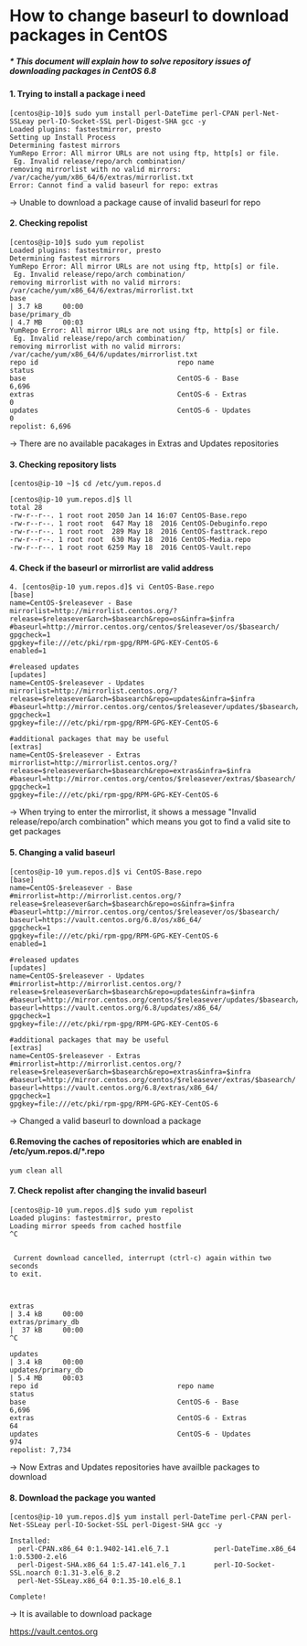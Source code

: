 # How to change baseurl to download packages in CentOS #

##### * This document will explain how to solve repository issues of downloading packages in CentOS 6.8 ##### 

#### 1. Trying to install a package i need ####
```
[centos@ip-10]$ sudo yum install perl-DateTime perl-CPAN perl-Net-SSLeay perl-IO-Socket-SSL perl-Digest-SHA gcc -y
Loaded plugins: fastestmirror, presto
Setting up Install Process
Determining fastest mirrors
YumRepo Error: All mirror URLs are not using ftp, http[s] or file.
 Eg. Invalid release/repo/arch combination/
removing mirrorlist with no valid mirrors: /var/cache/yum/x86_64/6/extras/mirrorlist.txt
Error: Cannot find a valid baseurl for repo: extras
```
-> Unable to download a package cause of invalid baseurl for repo

#### 2. Checking repolist ####
```
[centos@ip-10]$ sudo yum repolist
Loaded plugins: fastestmirror, presto
Determining fastest mirrors
YumRepo Error: All mirror URLs are not using ftp, http[s] or file.
 Eg. Invalid release/repo/arch combination/
removing mirrorlist with no valid mirrors: /var/cache/yum/x86_64/6/extras/mirrorlist.txt
base                                                                        | 3.7 kB     00:00
base/primary_db                                                             | 4.7 MB     00:03
YumRepo Error: All mirror URLs are not using ftp, http[s] or file.
 Eg. Invalid release/repo/arch combination/
removing mirrorlist with no valid mirrors: /var/cache/yum/x86_64/6/updates/mirrorlist.txt
repo id                                  repo name                                           status
base                                     CentOS-6 - Base                                     6,696
extras                                   CentOS-6 - Extras                                       0
updates                                  CentOS-6 - Updates                                      0
repolist: 6,696
```
-> There are no available pacakages in Extras and Updates repositories

#### 3. Checking repository lists ####
```
[centos@ip-10 ~]$ cd /etc/yum.repos.d

[centos@ip-10 yum.repos.d]$ ll
total 28
-rw-r--r--. 1 root root 2050 Jan 14 16:07 CentOS-Base.repo
-rw-r--r--. 1 root root  647 May 18  2016 CentOS-Debuginfo.repo
-rw-r--r--. 1 root root  289 May 18  2016 CentOS-fasttrack.repo
-rw-r--r--. 1 root root  630 May 18  2016 CentOS-Media.repo
-rw-r--r--. 1 root root 6259 May 18  2016 CentOS-Vault.repo 
```

#### 4. Check if the baseurl or mirrorlist are valid address ####
```
4. [centos@ip-10 yum.repos.d]$ vi CentOS-Base.repo
[base]
name=CentOS-$releasever - Base
mirrorlist=http://mirrorlist.centos.org/?release=$releasever&arch=$basearch&repo=os&infra=$infra
#baseurl=http://mirror.centos.org/centos/$releasever/os/$basearch/
gpgcheck=1
gpgkey=file:///etc/pki/rpm-gpg/RPM-GPG-KEY-CentOS-6
enabled=1

#released updates
[updates]
name=CentOS-$releasever - Updates
mirrorlist=http://mirrorlist.centos.org/?release=$releasever&arch=$basearch&repo=updates&infra=$infra
#baseurl=http://mirror.centos.org/centos/$releasever/updates/$basearch/
gpgcheck=1
gpgkey=file:///etc/pki/rpm-gpg/RPM-GPG-KEY-CentOS-6

#additional packages that may be useful
[extras]
name=CentOS-$releasever - Extras
mirrorlist=http://mirrorlist.centos.org/?release=$releasever&arch=$basearch&repo=extras&infra=$infra
#baseurl=http://mirror.centos.org/centos/$releasever/extras/$basearch/
gpgcheck=1
gpgkey=file:///etc/pki/rpm-gpg/RPM-GPG-KEY-CentOS-6
```
-> When trying to enter the mirrorlist, it shows a message "Invalid release/repo/arch combination" which means you got to find a valid site to get packages 

#### 5. Changing a valid baseurl ####
```
[centos@ip-10 yum.repos.d]$ vi CentOS-Base.repo
[base]
name=CentOS-$releasever - Base
#mirrorlist=http://mirrorlist.centos.org/?release=$releasever&arch=$basearch&repo=os&infra=$infra
#baseurl=http://mirror.centos.org/centos/$releasever/os/$basearch/
baseurl=https://vault.centos.org/6.8/os/x86_64/
gpgcheck=1
gpgkey=file:///etc/pki/rpm-gpg/RPM-GPG-KEY-CentOS-6
enabled=1

#released updates
[updates]
name=CentOS-$releasever - Updates
#mirrorlist=http://mirrorlist.centos.org/?release=$releasever&arch=$basearch&repo=updates&infra=$infra
#baseurl=http://mirror.centos.org/centos/$releasever/updates/$basearch/
baseurl=https://vault.centos.org/6.8/updates/x86_64/
gpgcheck=1
gpgkey=file:///etc/pki/rpm-gpg/RPM-GPG-KEY-CentOS-6

#additional packages that may be useful
[extras]
name=CentOS-$releasever - Extras
#mirrorlist=http://mirrorlist.centos.org/?release=$releasever&arch=$basearch&repo=extras&infra=$infra
#baseurl=http://mirror.centos.org/centos/$releasever/extras/$basearch/
baseurl=https://vault.centos.org/6.8/extras/x86_64/
gpgcheck=1
gpgkey=file:///etc/pki/rpm-gpg/RPM-GPG-KEY-CentOS-6
```
-> Changed a valid baseurl to download a package 

#### 6.Removing the caches of repositories which are enabled in /etc/yum.repos.d/*.repo ####
```
yum clean all
```

#### 7. Check repolist after changing the invalid baseurl ####
```
[centos@ip-10 yum.repos.d]$ sudo yum repolist
Loaded plugins: fastestmirror, presto
Loading mirror speeds from cached hostfile
^C


 Current download cancelled, interrupt (ctrl-c) again within two seconds
to exit.



extras                                                                      | 3.4 kB     00:00
extras/primary_db                                                           |  37 kB     00:00
^C

updates                                                                     | 3.4 kB     00:00
updates/primary_db                                                          | 5.4 MB     00:03
repo id                                  repo name                                           status
base                                     CentOS-6 - Base                                     6,696
extras                                   CentOS-6 - Extras                                      64
updates                                  CentOS-6 - Updates                                    974
repolist: 7,734
```
-> Now Extras and Updates repositories have availble packages to download

#### 8. Download the package you wanted ####
```
[centos@ip-10 yum.repos.d]$ yum install perl-DateTime perl-CPAN perl-Net-SSLeay perl-IO-Socket-SSL perl-Digest-SHA gcc -y

Installed:
  perl-CPAN.x86_64 0:1.9402-141.el6_7.1           perl-DateTime.x86_64 1:0.5300-2.el6
  perl-Digest-SHA.x86_64 1:5.47-141.el6_7.1       perl-IO-Socket-SSL.noarch 0:1.31-3.el6_8.2
  perl-Net-SSLeay.x86_64 0:1.35-10.el6_8.1

Complete!
```
-> It is available to download package 



https://vault.centos.org
